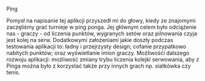 Ping

Pomysł na napisanie tej aplikcji przyszedł mi do głowy, kiedy ze znajomymi zaczęliśmy grać turnieje w ping ponga.
Jej głównym celem było odciążenie nas - graczy - od liczenia punktów, wygranych setów oraz pilnowania czyja jest kolej na serw.
Dodatkowymi założeniami jakie doszły podczas testowania aplikacji to: ładny i przejrzysty design; cofanie przypatkowo nabitych punktów; oraz wyświetlanie imion graczy.
Możliwośći dalszego rozwoju aplikacji: możliwość zmiany trybu liczenia kolejki serwowania, aby z Pinga można było z korzystać także przy innych grach np. siatkówka czy tenis.
